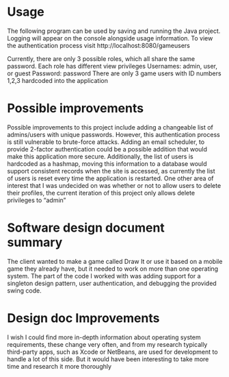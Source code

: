 # Usage
The following program can be used by saving and running the Java project. Logging will appear on the console alongside usage information. 
To view the authentication process visit http://localhost:8080/gameusers

Currently, there are only 3 possible roles, which all share the same password. Each role has different view privileges
Usernames: admin, user, or guest Password: password
There are only 3 game users with ID numbers 1,2,3 hardcoded into the application

# Possible improvements
Possible improvements to this project include adding a changeable list of admins/users with unique passwords. However, this authentication process is still vulnerable to brute-force attacks. Adding an email scheduler, to provide 2-factor authentication could be a possible addition that would make this application more secure.
Additionally, the list of users is hardcoded as a hashmap, moving this information to a database would support consistent records when the site is accessed, as currently the list of users is reset every time the application is restarted.
One other area of interest that I was undecided on was whether or not to allow users to delete their profiles, the current iteration of this project only allows delete privileges to “admin”

# Software design document summary
The client wanted to make a game called Draw It or use it based on a mobile game they already have, but it needed to work on more than one operating system. The part of the code I worked with was adding support for a singleton design pattern, user authentication, and debugging the provided swing code.

# Design doc Improvements
I wish I could find more in-depth information about operating system requirements, these change very often, and from my research typically third-party apps, such as Xcode or NetBeans, are used for development to handle a lot of this side. But it would have been interesting to take more time and research it more thoroughly
